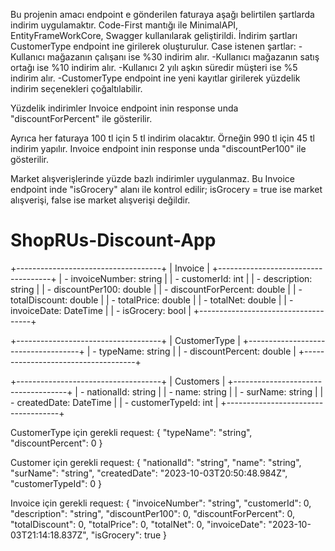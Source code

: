 Bu projenin amacı endpoint e gönderilen faturaya aşağı belirtilen şartlarda indirim uygulamaktır.
Code-First mantığı ile MinimalAPI, EntityFrameWorkCore, Swagger kullanılarak geliştirildi. 
İndirim şartları CustomerType endpoint ine girilerek oluşturulur. Case istenen şartlar:
-Kullanıcı mağazanın çalışanı ise %30 indirim alır.
-Kullanıcı mağazanın satış ortağı ise %10 indirim alır.
-Kullanıcı 2 yılı aşkın süredir müşteri ise %5 indirim alır.
-CustomerType endpoint ine yeni kayıtlar girilerek yüzdelik indirim seçenekleri çoğaltılabilir.

Yüzdelik indirimler Invoice endpoint inin response unda "discountForPercent" ile gösterilir.

Ayrıca her faturaya 100 tl için 5 tl indirim olacaktır. Örneğin 990 tl için 45 tl indirim yapılır. Invoice endpoint inin response unda "discountPer100" ile gösterilir.

Market alışverişlerinde yüzde bazlı indirimler uygulanmaz. Bu Invoice endpoint inde "isGrocery" alanı ile kontrol edilir; isGrocery = true ise market alışverişi, false ise market alışverişi değildir.

# ShopRUs-Discount-App
+------------------------------------+
|              Invoice               |
+------------------------------------+
| - invoiceNumber: string            |
| - customerId: int                  |
| - description: string              |
| - discountPer100: double           |
| - discountForPercent: double       |
| - totalDiscount: double             |
| - totalPrice: double               |
| - totalNet: double                  |
| - invoiceDate: DateTime            |
| - isGrocery: bool                  |
+------------------------------------+

+------------------------------------+
|           CustomerType             |
+------------------------------------+
| - typeName: string                 |
| - discountPercent: double          |
+------------------------------------+

+------------------------------------+
|             Customers              |
+------------------------------------+
| - nationalId: string               |
| - name: string                     |
| - surName: string                  |
| - createdDate: DateTime            |
| - customerTypeId: int               |
+------------------------------------+


CustomerType için gerekli request:
{
  "typeName": "string",
  "discountPercent": 0
}

Customer için gerekli request:
{
  "nationalId": "string",
  "name": "string",
  "surName": "string",
  "createdDate": "2023-10-03T20:50:48.984Z",
  "customerTypeId": 0
}

Invoice için gerekli request:
{
  "invoiceNumber": "string",
  "customerId": 0,
  "description": "string",
  "discountPer100": 0,
  "discountForPercent": 0,
  "totalDiscount": 0,
  "totalPrice": 0,
  "totalNet": 0,
  "invoiceDate": "2023-10-03T21:14:18.837Z",
  "isGrocery": true
}

